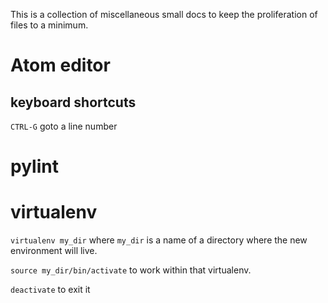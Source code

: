 This is a collection of miscellaneous small docs to keep the proliferation of files to a minimum.

# Atom editor

## keyboard shortcuts

`CTRL-G` goto a line number

# pylint



# virtualenv

`virtualenv my_dir` where `my_dir` is a name of a directory where the new environment will live.

`source my_dir/bin/activate` to work within that virtualenv.

`deactivate` to exit it
